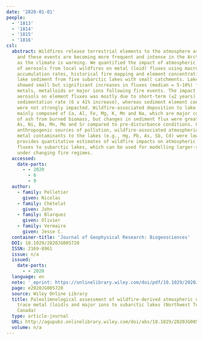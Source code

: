 ```yaml
---
date: '2020-01-01'
people:
  - '1813'
  - '1814'
  - '1815'
  - '1816'
csl:
  abstract: Wildfires release terrestrial elements to the atmosphere as aerosols,
    and these events are becoming more frequent and intense in the Arctic boreal forest
    as the climate is warming. We quantified the impact of atmospheric deposition
    of aerosols from local wildfires on metal (loid) fluxes using macroscopic charcoal
    accumulation rates, historical fire mapping and element concentrations in 210Pb-dated
    lake sediment from five subarctic lakes with small catchments. Lake sediments
    showed small but significant increases in fluxes (median = 5-10%) for 22 trace
    metals, metalloids or major ions following fire events. The impact of wildfire
    aerosols on element fluxes was mostly due to short-term (≤2 years) increasing
    sedimentation rate (6 ± 41% increase), whereas sediment element concentrations
    were not strongly impacted. Wildfire-associated deposition to lake sediments was
    mainly composed of Ca, Al, Fe, Mg, K, Mn and Na, which are major constituents
    of ash from burned biomass, but changes in sediment flux were greatest for Sb,
    As, Ni, Ba, Mn, Mo and Sr compared to pre-disturbance conditions. Compared to
    anthropogenic sources of pollution, wildfire-associated atmospheric fluxes of
    metal contaminants to the lakes (e.g., Hg, Pb, As, Sb, Cd) were low. This study
    provides quantitative estimates of wildfire impacts on atmospheric geochemical
    fluxes to subarctic lakes, which can be used for modelling larger-scale impacts
    under changing fire regimes.
  accessed:
    date-parts:
      - - 2020
        - 6
        - 9
  author:
    - family: Pelletier
      given: Nicolas
    - family: Chételat
      given: John
    - family: Blarquez
      given: Olivier
    - family: Vermaire
      given: Jesse C.
  container-title: 'Journal of Geophysical Research: Biogeosciences'
  DOI: 10.1029/2020JG005720
  ISSN: 2169-8961
  issue: n/a
  issued:
    date-parts:
      - - 2020
  language: en
  note: '_eprint: https://onlinelibrary.wiley.com/doi/pdf/10.1029/2020JG005720'
  page: e2020JG005720
  source: Wiley Online Library
  title: Paleolimnological assessment of wildfire-derived atmospheric deposition of
    trace metal (loid)s and major ions to subarctic lakes (Northwest Territories,
    Canada)
  type: article-journal
  URL: http://agupubs.onlinelibrary.wiley.com/doi/abs/10.1029/2020JG005720
  volume: n/a
---
```

